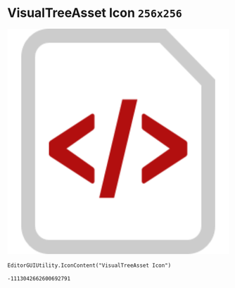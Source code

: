 # VisualTreeAsset Icon `256x256`
<img src="/img/VisualTreeAsset%20Icon.png" width=512 height=512>

``` CSharp
EditorGUIUtility.IconContent("VisualTreeAsset Icon")
```
```
-1113042662600692791
```
